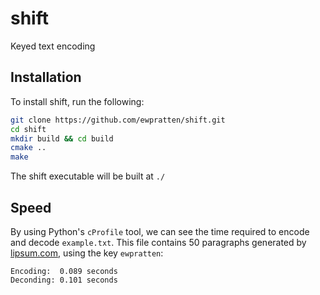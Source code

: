 # shift
Keyed text encoding

## Installation
To install shift, run the following:
```sh
git clone https://github.com/ewpratten/shift.git
cd shift
mkdir build && cd build
cmake ..
make
```

The shift executable will be built at `./`

## Speed
By using Python's `cProfile` tool, we can see the time required to encode and decode `example.txt`. This file contains 50 paragraphs generated by [lipsum.com](https://www.lipsum.com), using the key `ewpratten`:
```
Encoding:  0.089 seconds 
Deconding: 0.101 seconds
```
